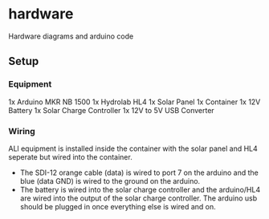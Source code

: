 # hardware
Hardware diagrams and arduino code


## Setup
### Equipment
1x Arduino MKR NB 1500
1x Hydrolab HL4
1x Solar Panel
1x Container
1x 12V Battery
1x Solar Charge Controller
1x 12V to 5V USB Converter

### Wiring
ALl equipment is installed inside the container with the solar panel and HL4 seperate but wired into the container. 

- The SDI-12 orange cable (data) is wired to port 7 on the arduino and the blue (data GND) is wired to the ground on the arduino.
- The battery is wired into the solar charge controller and the arduino/HL4 are wired into the output of the solar charge controller. The arduino usb should be plugged in once everything else is wired and on.
